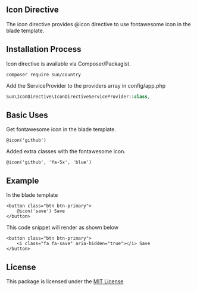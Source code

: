 ## Icon Directive

The icon directive provides @icon directive to use fontawesome icon in the blade template.

## Installation Process
 
Icon directive is available via Composer/Packagist.

```
composer require sun/country
```

Add the ServiceProvider to the providers array in config/app.php

```php
Sun\IconDirective\IconDirectiveServiceProvider::class,
```

## Basic Uses

Get fontawesome icon in the blade template.

```
@icon('github')
```

Added extra classes with the fontawesome icon.

```
@icon('github', 'fa-5x', 'blue')
```

## Example

In the blade template

```
<button class="btn btn-primary">
    @icon('save') Save
</button>
```

This code snippet will render as shown below

```
<button class="btn btn-primary">
    <i class="fa fa-save" aria-hidden="true"></i> Save
</button>
```

## License
This package is licensed under the [MIT License](https://github.com/iftekhersunny/IconDirective/blob/master/LICENSE)
